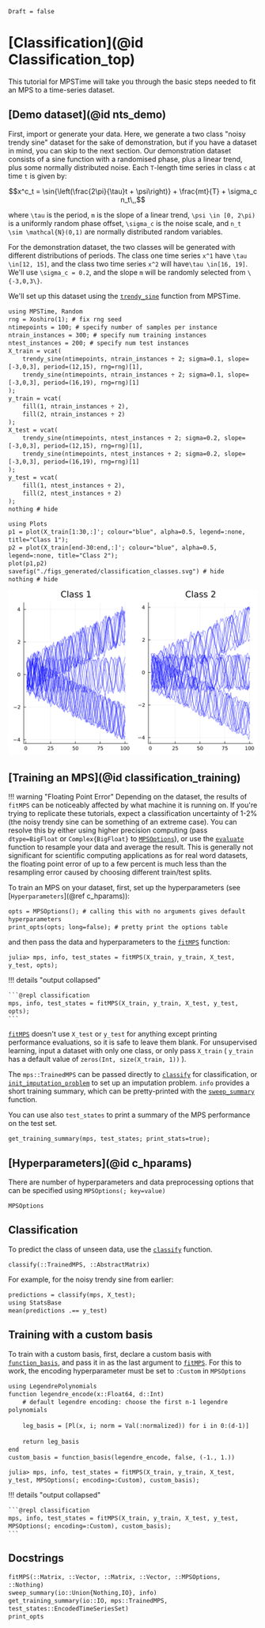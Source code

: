 ```@meta
Draft = false
```
# [Classification](@id Classification_top)

This tutorial for MPSTime will take you through the basic steps needed to fit an MPS to a time-series dataset.

## [Demo dataset](@id nts_demo)

First, import or generate your data. Here, we generate a two class "noisy trendy sine" dataset for the sake of demonstration, but if you have a dataset in mind, you can skip to the next section. Our demonstration dataset consists of a sine function with a randomised phase, plus a linear trend, plus some normally distributed noise. Each ``T``-length time series in class ``c`` at time ``t`` is given by:

```math
x^c_t = \sin{\left(\frac{2\pi}{\tau}t + \psi\right)} + \frac{mt}{T} + \sigma_c n_t\,,
```

where ``\tau`` is the period, ``m`` is the slope of a linear trend, ``\psi \in [0, 2\pi)`` is a uniformly random phase offset, ``\sigma_c`` is the noise scale, and ``n_t \sim \mathcal{N}(0,1)`` are  normally distributed random variables. 

For the demonstration dataset, the two classes will be generated with different distributions of periods. The class one time series ``x^1`` have ``\tau \in[12, 15]``, and the class two time series ``x^2`` will have``\tau \in[16, 19]``. We'll use ``\sigma_c = 0.2``, and the slope ``m`` will be randomly selected from ``\{-3,0,3\}``.


We'll set up this dataset using the [`trendy_sine`](@ref) function from MPSTime.
 
```@example classification; output=false
using MPSTime, Random
rng = Xoshiro(1); # fix rng seed
ntimepoints = 100; # specify number of samples per instance
ntrain_instances = 300; # specify num training instances
ntest_instances = 200; # specify num test instances
X_train = vcat(
    trendy_sine(ntimepoints, ntrain_instances ÷ 2; sigma=0.1, slope=[-3,0,3], period=(12,15), rng=rng)[1],
    trendy_sine(ntimepoints, ntrain_instances ÷ 2; sigma=0.1, slope=[-3,0,3], period=(16,19), rng=rng)[1]
);
y_train = vcat(
    fill(1, ntrain_instances ÷ 2),
    fill(2, ntrain_instances ÷ 2)
);
X_test = vcat(
    trendy_sine(ntimepoints, ntest_instances ÷ 2; sigma=0.2, slope=[-3,0,3], period=(12,15), rng=rng)[1],
    trendy_sine(ntimepoints, ntest_instances ÷ 2; sigma=0.2, slope=[-3,0,3], period=(16,19), rng=rng)[1]
);
y_test = vcat(
    fill(1, ntest_instances ÷ 2),
    fill(2, ntest_instances ÷ 2)
);
nothing # hide
```

```@example classification
using Plots
p1 = plot(X_train[1:30,:]'; colour="blue", alpha=0.5, legend=:none, title="Class 1");
p2 = plot(X_train[end-30:end,:]'; colour="blue", alpha=0.5, legend=:none, title="Class 2");
plot(p1,p2)
savefig("./figs_generated/classification_classes.svg") # hide
nothing # hide
```

![](./figs_generated/classification_classes.svg)

## [Training an MPS](@id classification_training)
!!! warning "Floating Point Error"
    Depending on the dataset, the results of `fitMPS` can be noticeably affected by what machine it is running on. If you're trying to replicate these
    tutorials, expect a classification uncertainty of 1-2% (the noisy trendy sine can be something of an extreme case). You can resolve this by either using higher precision computing (pass `dtype=BigFloat` or `Complex{BigFloat}` to [`MPSOptions`](@ref)), or use the [`evaluate`](@ref) function to resample 
    your data and average the result. This is generally not significant for scientific computing applications as for real word datasets, the floating point error of up to a few percent is much less than the resampling error caused by choosing different train/test splits.


To train an MPS on your dataset, first, set up the hyperparameters (see [`Hyperparameters`](@ref c_hparams)):
```@repl classification
opts = MPSOptions(); # calling this with no arguments gives default hyperparameters
print_opts(opts; long=false); # pretty print the options table
```

and then pass the data and hyperparameters to the [`fitMPS`](@ref) function:

```julia-repl
julia> mps, info, test_states = fitMPS(X_train, y_train, X_test, y_test, opts);
``` 

!!! details "output collapsed"

    ```@repl classification
    mps, info, test_states = fitMPS(X_train, y_train, X_test, y_test, opts);
    ```

[`fitMPS`](@ref) doesn't use `X_test` or `y_test` for anything except printing performance evaluations, so it is safe to leave them blank. For unsupervised learning, input a dataset with only one class, or only pass `X_train` ( `y_train` has a default value of `zeros(Int, size(X_train, 1))` ).

The `mps::TrainedMPS` can be passed directly to [`classify`](@ref) for classification, or [`init_imputation_problem`](@ref) to set up an imputation problem. `info` provides a short training summary, which can be pretty-printed with the [`sweep_summary`](@ref) function.

You can use also `test_states` to print a summary of the MPS performance on the test set.
```@example classification
get_training_summary(mps, test_states; print_stats=true);   

```

## [Hyperparameters](@id c_hparams)

There are number of hyperparameters and data preprocessing options that can be specified using `MPSOptions(; key=value)`


```@docs
MPSOptions
```

## Classification
To predict the class of unseen data, use the [`classify`](@ref) function.

```@docs
classify(::TrainedMPS, ::AbstractMatrix)
```

For example, for the noisy trendy sine from earlier:
```@repl classification
predictions = classify(mps, X_test);
using StatsBase
mean(predictions .== y_test)
```

## Training with a custom basis
To train with a custom basis, first, declare a custom basis with [`function_basis`](@ref), and pass it in as the last argument to [`fitMPS`](@ref). For this to work, the encoding hyperparameter must be set to `:Custom` in `MPSOptions`

```@example classification
using LegendrePolynomials
function legendre_encode(x::Float64, d::Int)
    # default legendre encoding: choose the first n-1 legendre polynomials

    leg_basis = [Pl(x, i; norm = Val(:normalized)) for i in 0:(d-1)] 
    
    return leg_basis
end
custom_basis = function_basis(legendre_encode, false, (-1., 1.))
```

```julia-repl
julia> mps, info, test_states = fitMPS(X_train, y_train, X_test, y_test, MPSOptions(; encoding=:Custom), custom_basis);
```

!!! details "output collapsed"

    ```@repl classification
    mps, info, test_states = fitMPS(X_train, y_train, X_test, y_test, MPSOptions(; encoding=:Custom), custom_basis);
    ```



## Docstrings

```@docs
fitMPS(::Matrix, ::Vector, ::Matrix, ::Vector, ::MPSOptions, ::Nothing)
sweep_summary(io::Union{Nothing,IO}, info)
get_training_summary(io::IO, mps::TrainedMPS, test_states::EncodedTimeSeriesSet)
print_opts
```
